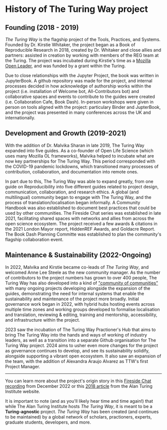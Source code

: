 # History of The Turing Way project

## Founding (2018 - 2019)

*The Turing Way* is the flagship project of the Tools, Practices, and Systems.
Founded by Dr. Kirstie Whitaker, the project began as a Book of Reproducible Research in 2018, created by Dr. Whitaker and close allies and partners: assisted in creation by  working with members of the REG team at the Turing.
The project was incubated during Kirstie's time as a [Mozilla Open Leader](https://mozilla.github.io/leadership-training/), and was funded by a grant within the Turing.

Due to close relationships with the Jupyter Project, the book was written in JupyterBook.
A github repository was made for the project, and internal processes decided in how acknowledge of authorship works within the project (i.e. installation of Welcome bot, All-Contributors bot) and collaborative spaces and events to contribute to the guides were created (i.e. Collaboration Cafe, Book Dash).
In-person workshops were given in person on tools aligned with the project: particulary Binder and JupterBook, and the project was presented in many conferences across the UK and internationally.

## Development and Growth (2019-2021)

With the addition of Dr. Malvika Sharan in late 2019, The Turing Way expanded into five guides.
As a co-founder of Open Life Science (which uses many Mozilla OL frameworks), Malvika helped to incubate what are now key partnerships for The Turing Way.
This period corresponded with the COVID-19 pandemic lockdowns, which transitioned many processes of contribution, collaboration, and documentation into remote ones.

In part due to this, The Turing Way was able to expand greatly, from one guide on Reproducibility into five different guides related to project design, communication, collaboration, and research ethics.
A global (and multilingual) community began to engage with The Turing Way, and the process of translation/localisation began informally.
A Community Handbook was also established to document best practices that could be used by other communities. The Fireside Chat series was established in late 2021, facilitating shared spaces with networks and allies from across the open science ecosystem.
The project received a few awards & citations in the 2021 London Mayor report, HiddenREF Awards, and Goldacre Report.
The Book Dash Planning Committe was established to plan the community's flagship collaboration event.

## Maintenance & Sustainability (2022-Ongoing)

In 2022, Malvika and Kirstie became co-leads of *The Turing Way*, and welcomed Anne Lee Steele as the new community manager.
As the number of contributors to the project numbers has grown to over 400 people, The Turing Way has also developed into a kind of ["community of communities"](https://ben.balter.com/2019/07/18/a-community-of-communities-oscon-2019/) with many ongoing projects developing alongside the expansion of the guides, demonstrating the need for internal systems that enable the sustainability and maintenance of the project more broadly.
Initial governance work began in 2022, with hybrid hubs hosting events across multiple time zones and working groups developed to formalise localisation and translation, reviewing & editing, training and mentorship, accessibility, and infrastructure within the project.

2023 saw the incubation of The Turing Way Practioner's Hub that aims to bring The Turing Way into the hands and ways of working of industry leaders, as well as a transition into a separate Github organisation for The Turing Way project.
2024 aims to usher even more changes for the project as governance continues to develop, and see its sustainability solidify, alongside supporting a vibrant open ecosystem.
It also saw an expansion of the team, with the addition of Alexandra Araujo Alvarez as TTW's first Project Manager.

--- 

You can learn more about the project's origin story in this [Fireside Chat recording](https://www.youtube.com/watch?v=nuNA3Qa8A-k) from December 2022 or this [2018 article](https://www.turing.ac.uk/research/impact-stories/changing-culture-data-science) from the Alan Turing Institute website.

It is important to note (and as you'll likely hear time and time again!) that while The Alan Turing Institute hosts *The Turing Way*, it is meant to be a **Turing-agnostic** project. *The Turing Way* has been created (and continues to be maintained) by a global network of scholars, practioners, experts, graduate students, developers, and more.